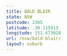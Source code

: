 ```yaml
---
title: BALD BLAIR
state: NSW
postcode: 2365
latitude: -30.115913
longitude: 151.673028
url: /nsw/bald-blair/
layout: suburb
---
```

